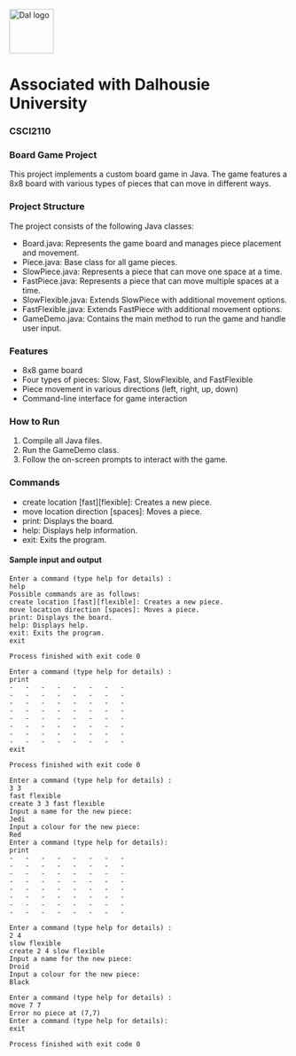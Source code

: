 <img src="https://github.com/user-attachments/assets/2ad86f70-12b4-4500-997d-9f8c1874a9b5" alt="Dal logo" width="80"/>
<h1>Associated with Dalhousie University</h1>

### CSCI2110
### Board Game Project
This project implements a custom board game in Java. The game features a 8x8 board with various types of pieces that can move in different ways.

### Project Structure
The project consists of the following Java classes:

- Board.java: Represents the game board and manages piece placement and movement.
- Piece.java: Base class for all game pieces.
- SlowPiece.java: Represents a piece that can move one space at a time.
- FastPiece.java: Represents a piece that can move multiple spaces at a time.
- SlowFlexible.java: Extends SlowPiece with additional movement options.
- FastFlexible.java: Extends FastPiece with additional movement options.
- GameDemo.java: Contains the main method to run the game and handle user input.

### Features
- 8x8 game board
- Four types of pieces: Slow, Fast, SlowFlexible, and FastFlexible
- Piece movement in various directions (left, right, up, down)
- Command-line interface for game interaction

### How to Run

1. Compile all Java files.
2. Run the GameDemo class.
3. Follow the on-screen prompts to interact with the game.

### Commands
- create location [fast][flexible]: Creates a new piece.
- move location direction [spaces]: Moves a piece.
- print: Displays the board.
- help: Displays help information.
- exit: Exits the program.

#### Sample input and output
```
Enter a command (type help for details) :
help
Possible commands are as follows: 
create location [fast][flexible]: Creates a new piece.
move location direction [spaces]: Moves a piece.
print: Displays the board.
help: Displays help.
exit: Exits the program.
exit

Process finished with exit code 0

Enter a command (type help for details) :
print
-   -   -   -   -   -   -   -   
-   -   -   -   -   -   -   -   
-   -   -   -   -   -   -   -   
-   -   -   -   -   -   -   -   
-   -   -   -   -   -   -   -   
-   -   -   -   -   -   -   -   
-   -   -   -   -   -   -   -   
-   -   -   -   -   -   -   -   
exit

Process finished with exit code 0

Enter a command (type help for details) :
3 3
fast flexible
create 3 3 fast flexible
Input a name for the new piece: 
Jedi
Input a colour for the new piece: 
Red
Enter a command (type help for details): 
print
-   -   -   -   -   -   -   -   
-   -   -   -   -   -   -   -   
-   -   -   -   -   -   -   -   
-   -   -   -   -   -   -   -   
-   -   -   -   -   -   -   -   
-   -   -   -   -   -   -   -   
-   -   -   -   -   -   -   -   
-   -   -   -   -   -   -   -   

Enter a command (type help for details) :
2 4
slow flexible
create 2 4 slow flexible
Input a name for the new piece: 
Droid
Input a colour for the new piece: 
Black

Enter a command (type help for details) :
move 7 7
Error no piece at (7,7)
Enter a command (type help for details): 
exit

Process finished with exit code 0
```
